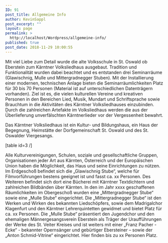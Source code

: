 ```yaml
---
ID: 91
post_title: Allgemeine Info
author: KevinSappl
post_excerpt: ""
layout: page
permalink: >
  http://localhost/Wordpress/allgemeine-info/
published: true
post_date: 2018-11-29 10:00:55
---
```

Mit viel Liebe zum Detail wurde die alte Volksschule in St. Oswald ob Eberstein zum Kärntner Volksliedhaus ausgebaut. 
Tradition und Funktionalität wurden dabei beachtet und es entstanden drei Seminarräume (Glawischnig, Mulle und Mittergradnegger Stuben). Mit der Installierung einer modernen, technischen Anlage bieten die Seminarräumlichkeiten Platz für 30 bis 70 Personen (Material ist auf unterschiedlichen Datenträgern vorhanden). 
Ziel ist es, die vielen kulturellen Vereine und kreativen Personen in den Bereichen Lied, Musik, Mundart und Schriftsprache sowie Brauchtum in die Aktivitäten des Kärntner Volksliedhauses einzubinden. Durch die zahlreichen Artefakte im Volksliedhaus werden die aus der Überlieferung unverfälschten Kärntnerlieder vor der Vergessenheit bewahrt. 

Das Kärntner Volksliedhaus ist ein Kultur- und Bildungshaus, ein Haus der Begegnung, Heimstätte der Dorfgemeinschaft St. Oswald und des St. Oswalder Viergesangs. 


[table id=3 /]


Alle Kulturvereinigungen, Schulen, soziale und gesellschaftliche Gruppen, Organisationen jeder Art aus Kärnten, Österreich und der Europäischen Union haben die Möglichkeit, das Haus und seine Einrichtungen zu nützen.
Im Erdgeschoß befindet sich die „Glawischnig Stube“, welche für Filmvorführungen bestens geeignet ist und fasst ca. xx Personen. Des Weiteren befindet sich dort eine Bücherei mit Kärntner Textdichtern und zahlreichen Bildbänden über Kärnten.
In den im Jahr xxxx geschaffenen Räumlichkeiten im Obergeschoß wurden eine „Mittergradnegger Stube“ sowie eine „Mulle Stube“ eingerichtet.
Die „Mittergradnegger Stube“ ist den Werken und Wirken des bekannten Liedschöpfers, sowie dem Madrigalchor Klagenfurt und den Kärntner Lehrerquintetten gewidmet und bietet Platz für ca. xx Personen. 
Die „Mulle Stube“ präsentiert den Jugendchor und den ehemaligen Männergesangsverein Eberstein als Träger der Uraufführungen der Werke des St. Veiter Kreises und ist weiters mit einer „Franz Pacher - Ecke“ - bekannter Opernsänger und gebürtiger Ebersteiner – sowie der „Anton Schmid-Vitrine“ eingerichtet. Hier finden bis zu xx Personen Platz.